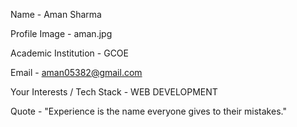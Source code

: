 Name - Aman Sharma

Profile Image - aman.jpg

Academic Institution - GCOE

Email - aman05382@gmail.com

Your Interests / Tech Stack - WEB DEVELOPMENT

Quote - "Experience is the name everyone gives to their mistakes."